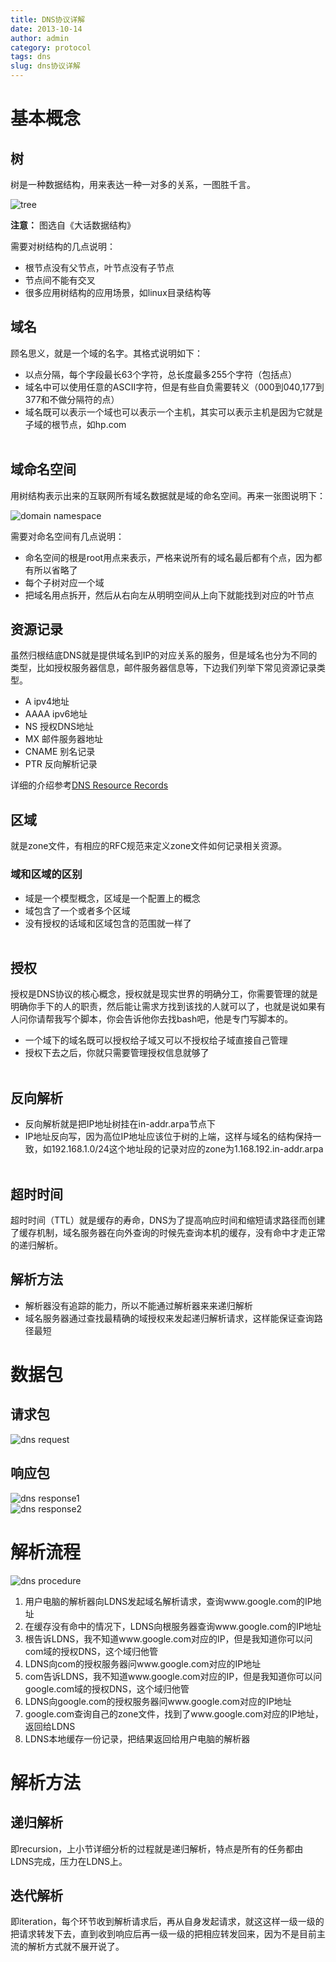 ```yaml
---
title: DNS协议详解
date: 2013-10-14
author: admin
category: protocol
tags: dns
slug: dns协议详解
---
```


基本概念
========

树
--

树是一种数据结构，用来表达一种一对多的关系，一图胜千言。

![tree](/wp-content/uploads/2013/10/dns-tree.png)

**注意：** 图选自《大话数据结构》

需要对树结构的几点说明：

-   根节点没有父节点，叶节点没有子节点
-   节点间不能有交叉
-   很多应用树结构的应用场景，如linux目录结构等

域名
----

顾名思义，就是一个域的名字。其格式说明如下：

-   以点分隔，每个字段最长63个字符，总长度最多255个字符（包括点）
-   域名中可以使用任意的ASCII字符，但是有些自负需要转义（000到040,177到377和不做分隔符的点）​
-   域名既可以表示一个域也可以表示一个主机，其实可以表示主机是因为它就是子域的根节点，如hp.com  
    ​

域命名空间
----------

用树结构表示出来的互联网所有域名数据就是域的命名空间。再来一张图说明下：

![domain
namespace](/wp-content/uploads/2013/10/dns-model.png)

需要对命名空间有几点说明：

-   命名空间的根是root用点来表示，严格来说所有的域名最后都有个点，因为都有所以省略了
-   每个子树对应一个域
-   把域名用点拆开，然后从右向左从明明空间从上向下就能找到对应的叶节点

资源记录
--------

虽然归根结底DNS就是提供域名到IP的对应关系的服务，但是域名也分为不同的类型，比如授权服务器信息，邮件服务器信息等，下边我们列举下常见资源记录类型。

-   A ipv4地址
-   AAAA ipv6地址
-   NS 授权DNS地址
-   MX 邮件服务器地址
-   CNAME 别名记录
-   PTR 反向解析记录

详细的介绍参考[DNS Resource
Records](http://www.zytrax.com/books/dns/ch8/)

区域
----

就是zone文件，有相应的RFC规范来定义zone文件如何记录相关资源。

### 域和区域的区别

-   域是一个模型概念，区域是一个配置上的概念
-   域包含了一个或者多个区域
-   没有授权的话域和区域包含的范围就一样了  
    ​

授权
----

授权是DNS协议的核心概念，授权就是现实世界的明确分工，你需要管理的就是明确你手下的人的职责，然后能让需求方找到该找的人就可以了，也就是说如果有人问你请帮我写个脚本，你会告诉他你去找bash吧，他是专门写脚本的。

-   一个域下的域名既可以授权给子域又可以不授权给子域直接自己管理
-   授权下去之后，你就只需要管理授权信息就够了  
    ​

反向解析
--------

-   反向解析就是把IP地址树挂在in-addr.arpa节点下
-   IP地址反向写，因为高位IP地址应该位于树的上端，这样与域名的结构保持一致，如192.168.1.0/24这个地址段的记录对应的zone为1.168.192.in-addr.arpa  
    ​

超时时间
--------

超时时间（TTL）就是缓存的寿命，DNS为了提高响应时间和缩短请求路径而创建了缓存机制，域名服务器在向外查询的时候先查询本机的缓存，没有命中才走正常的递归解析。

解析方法
--------

-   解析器没有追踪的能力，所以不能通过解析器来来递归解析
-   域名服务器通过查找最精确的域授权来发起递归解析请求，这样能保证查询路径最短

数据包
======

请求包
------

![dns
request](/wp-content/uploads/2013/10/dns-query.png)

响应包
------

![dns
response1](/wp-content/uploads/2013/10/dns-response-1.png)  
![dns
response2](/wp-content/uploads/2013/10/dns-response-2.png)

解析流程
========

![dns
procedure](/wp-content/uploads/2013/10/dns-procedure.gif)

1.  用户电脑的解析器向LDNS发起域名解析请求，查询www.google.com的IP地址
2.  在缓存没有命中的情况下，LDNS向根服务器查询www.google.com的IP地址
3.  根告诉LDNS，我不知道www.google.com对应的IP，但是我知道你可以问com域的授权DNS，这个域归他管
4.  LDNS向com的授权服务器问www.google.com对应的IP地址
5.  com告诉LDNS，我不知道www.google.com对应的IP，但是我知道你可以问google.com域的授权DNS，这个域归他管
6.  LDNS向google.com的授权服务器问www.google.com对应的IP地址
7.  google.com查询自己的zone文件，找到了www.google.com对应的IP地址，返回给LDNS
8.  LDNS本地缓存一份记录，把结果返回给用户电脑的解析器

解析方法
========

递归解析
--------

即recursion，上小节详细分析的过程就是递归解析，特点是所有的任务都由LDNS完成，压力在LDNS上。

迭代解析
--------

即iteration，每个环节收到解析请求后，再从自身发起请求，就这这样一级一级的把请求转发下去，直到收到响应后再一级一级的把相应转发回来，因为不是目前主流的解析方式就不展开说了。
